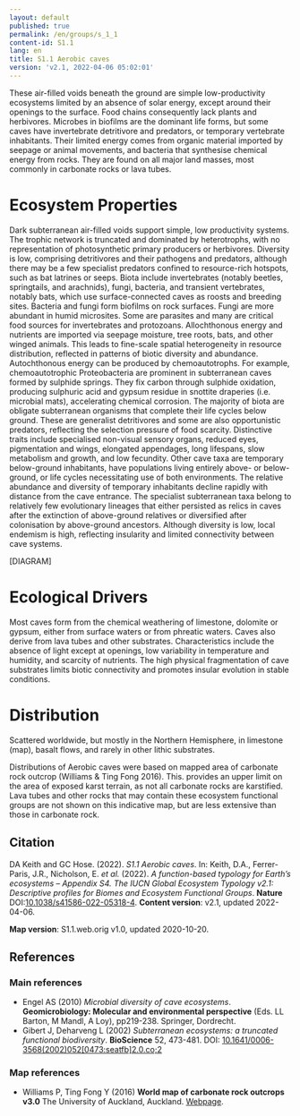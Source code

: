 ```yaml
---
layout: default
published: true
permalink: /en/groups/s_1_1
content-id: S1.1
lang: en
title: S1.1 Aerobic caves
version: 'v2.1, 2022-04-06 05:02:01'
---
```


These air-filled voids beneath the ground are simple low-productivity ecosystems limited by an absence of solar energy, except around their openings to the surface. Food chains consequently lack plants and herbivores. Microbes in biofilms are the dominant life forms, but some caves have invertebrate detritivore and predators, or temporary vertebrate inhabitants. Their limited energy comes from organic material imported by seepage or animal movements, and bacteria that synthesise chemical energy from rocks. They are found on all major land masses, most commonly in carbonate rocks or lava tubes.

# Ecosystem Properties
 
Dark subterranean air-filled voids support simple, low productivity systems. The trophic network is truncated and dominated by heterotrophs, with no representation of photosynthetic primary producers or herbivores. Diversity is low, comprising detritivores and their pathogens and predators, although there may be a few specialist predators confined to resource-rich hotspots, such as bat latrines or seeps. Biota include invertebrates (notably beetles, springtails, and arachnids), fungi, bacteria, and transient vertebrates, notably bats, which use surface-connected caves as roosts and breeding sites. Bacteria and fungi form biofilms on rock surfaces. Fungi are more abundant in humid microsites. Some are parasites and many are critical food sources for invertebrates and protozoans. Allochthonous energy and nutrients are imported via seepage moisture, tree roots, bats, and other winged animals. This leads to fine-scale spatial heterogeneity in resource distribution, reflected in patterns of biotic diversity and abundance. Autochthonous energy can be produced by chemoautotrophs. For example, chemoautotrophic Proteobacteria are prominent in subterranean caves formed by sulphide springs. They fix carbon through sulphide oxidation, producing sulphuric acid and gypsum residue in snottite draperies (i.e. microbial mats), accelerating chemical corrosion. The majority of biota are obligate subterranean organisms that complete their life cycles below ground. These are generalist detritivores and some are also opportunistic predators, reflecting the selection pressure of food scarcity. Distinctive traits include specialised non-visual sensory organs, reduced eyes, pigmentation and wings, elongated appendages, long lifespans, slow metabolism and growth, and low fecundity. Other cave taxa are temporary below-ground inhabitants, have populations living entirely above- or below-ground, or life cycles necessitating use of both environments. The relative abundance and diversity of temporary inhabitants decline rapidly with distance from the cave entrance. The specialist subterranean taxa belong to relatively few evolutionary lineages that either persisted as relics in caves after the extinction of above-ground relatives or diversified after colonisation by above-ground ancestors. Although diversity is low, local endemism is high, reflecting insularity and limited connectivity between cave systems.

[DIAGRAM]

# Ecological Drivers
 
Most caves form from the chemical weathering of limestone, dolomite or gypsum, either from surface waters or from phreatic waters. Caves also derive from lava tubes and other substrates. Characteristics include the absence of light except at openings, low variability in temperature and humidity, and scarcity of nutrients. The high physical fragmentation of cave substrates limits biotic connectivity and promotes insular evolution in stable conditions.
 
# Distribution
 
Scattered worldwide, but mostly in the Northern Hemisphere, in limestone (map), basalt flows, and rarely in other lithic substrates.

Distributions of Aerobic caves were based on mapped area of carbonate rock outcrop (Williams & Ting Fong 2016). This. provides an upper limit on the area of exposed karst terrain, as not all carbonate rocks are karstified. Lava tubes and other rocks that may contain these ecosystem functional groups are not shown on this indicative map, but are less extensive than those in carbonate rock.

## Citation

DA Keith and GC Hose. (2022). *S1.1 Aerobic caves*. In: Keith, D.A., Ferrer-Paris, J.R., Nicholson, E. *et al.* (2022). *A function-based typology for Earth’s ecosystems – Appendix S4. The IUCN Global Ecosystem Typology v2.1: Descriptive profiles for Biomes and Ecosystem Functional Groups*. **Nature** DOI:[10.1038/s41586-022-05318-4](https://doi.org/10.1038/s41586-022-05318-4).
**Content version**: v2.1, updated 2022-04-06.

**Map version**: S1.1.web.orig v1.0, updated 2020-10-20.

## References

### Main references
* Engel AS  (2010) *Microbial diversity of cave ecosystems*. **Geomicrobiology: Molecular and environmental perspective** (Eds. LL Barton, M Mandl, A Loy), pp219-238. Springer, Dordrecht.
* Gibert J, Deharveng L  (2002) *Subterranean ecosystems: a truncated functional biodiversity*. **BioScience** 52, 473-481. DOI: [10.1641/0006-3568(2002)052[0473:seatfb]2.0.co;2](http://doi.org/10.1641/0006-3568(2002)052[0473:seatfb]2.0.co;2)

### Map references
* Williams P, Ting Fong Y  (2016) **World map of carbonate rock outcrops v3.0** The University of Auckland, Auckland. [Webpage](https://www.fos.auckland.ac.nz/our_research/karst/).

